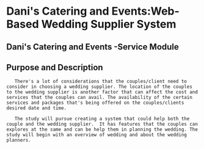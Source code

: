 # Dani's Catering and Events:Web-Based Wedding Supplier System
## Dani's Catering and Events -Service Module










 ## Purpose and Description 
       There's a lot of considerations that the couples/client need to consider in choosing a wedding supplier. The location of the couples to the wedding supplier is another factor that can affect the cost and services that the couples can avail. The availability of the certain services and packages that's being offered on the couples/clients desired date and time. 

       The study will pursue creating a system that could help both the couple and the wedding supplier.  It has features that the couples can explores at the same and can be help them in planning the wedding. The study will begin with an overview of wedding and about the wedding planners.
 
